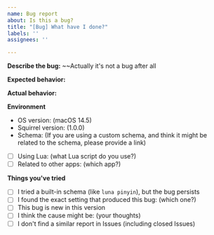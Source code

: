 ```yaml
---
name: Bug report
about: Is this a bug?
title: "[Bug] What have I done?"
labels: ''
assignees: ''

---
```


**Describe the bug:**
~~Actually it's not a bug after all

**Expected behavior:**

**Actual behavior:**

**Environment**
 - OS version: (macOS 14.5)
 - Squirrel version: (1.0.0)
 - Schema: (If you are using a custom schema, and think it might be related to the schema, please provide a link)
 - [ ] Using Lua: (what Lua script do you use?)
 - [ ] Related to other apps: (which app?)

**Things you've tried**
  - [ ] I tried a built-in schema (like `luna pinyin`), but the bug persists
  - [ ] I found the exact setting that produced this bug: (which one?)
  - [ ] This bug is new in this version
  - [ ] I think the cause might be: (your thoughts)
  - [ ] I don't find a similar report in Issues (including closed Issues)
